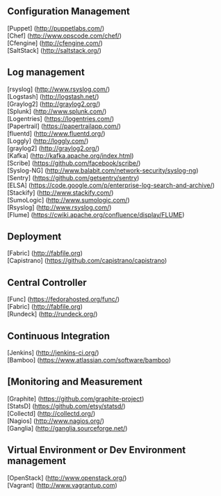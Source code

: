 
Configuration Management
-
[Puppet] (http://puppetlabs.com/)  
[Chef] (http://www.opscode.com/chef/)  
[Cfengine] (http://cfengine.com/)  
[SaltStack] (http://saltstack.org/)  

Log management
-
[rsyslog] (http://www.rsyslog.com/)  
[Logstash] (http://logstash.net/)  
[Graylog2] (http://graylog2.org/)  
[Splunk] (http://www.splunk.com/)  
[Logentries] (https://logentries.com/)  
[Papertrail] (https://papertrailapp.com/)  
[fluentd] (http://www.fluentd.org/)  
[Loggly] (http://loggly.com/)  
[graylog2] (http://graylog2.org/)  
[Kafka] (http://kafka.apache.org/index.html)  
[Scribe] (https://github.com/facebook/scribe/)  
[Syslog-NG] (http://www.balabit.com/network-security/syslog-ng)  
[Sentry] (https://github.com/getsentry/sentry)  
[ELSA] (https://code.google.com/p/enterprise-log-search-and-archive/)  
[Stackify] (http://www.stackify.com/)  
[SumoLogic] (http://www.sumologic.com/)  
[Rsyslog] (http://www.rsyslog.com/)  
[Flume] (https://cwiki.apache.org/confluence/display/FLUME)  

Deployment
-
[Fabric] (http://fabfile.org)  
[Capistrano] (https://github.com/capistrano/capistrano)  

Central Controller
-
[Func] (https://fedorahosted.org/func/)  
[Fabric] (http://fabfile.org)  
[Rundeck] (http://rundeck.org/)

Continuous Integration
-
[Jenkins] (http://jenkins-ci.org/)  
[Bamboo] (https://www.atlassian.com/software/bamboo)

[Monitoring and Measurement
-
[Graphite] (https://github.com/graphite-project)  
[StatsD] (https://github.com/etsy/statsd/)  
[Collectd] (http://collectd.org/)  
[Nagios] (http://www.nagios.org/)  
[Ganglia] (http://ganglia.sourceforge.net/)  

Virtual Environment or Dev Environment management
-
[OpenStack] (http://www.openstack.org/)  
[Vagrant] (http://www.vagrantup.com)  
